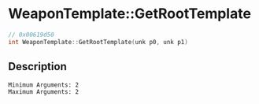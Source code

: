 # WeaponTemplate::GetRootTemplate
```c
// 0x00619d50
int WeaponTemplate::GetRootTemplate(unk p0, unk p1)
```
## Description
```
Minimum Arguments: 2
Maximum Arguments: 2
```
